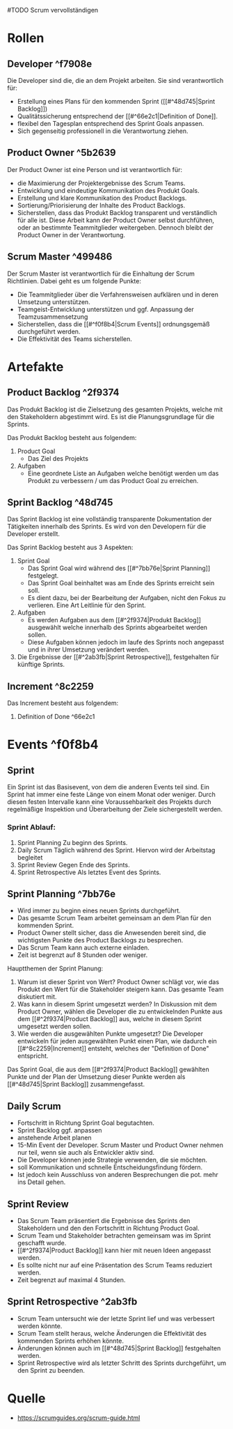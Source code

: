 #TODO Scrum vervollständigen

# Rollen
## Developer ^f7908e
Die Developer sind die, die an dem Projekt arbeiten.
Sie sind verantwortlich für:
- Erstellung eines Plans für den kommenden Sprint ([[#^48d745|Sprint Backlog]])
- Qualitätssicherung entsprechend der [[#^66e2c1|Definition of Done]].
- flexibel den Tagesplan entsprechend des Sprint Goals anpassen.
- Sich gegenseitig professionell in die Verantwortung ziehen.
## Product Owner ^5b2639
Der Product Owner ist eine Person und ist verantwortlich für:
- die Maximierung der Projektergebnisse des Scrum Teams.
- Entwicklung und eindeutige Kommunikation des Produkt Goals.
- Erstellung und klare Kommunikation des Product Backlogs.
- Sortierung/Priorisierung der Inhalte des Product Backlogs.
- Sicherstellen, dass das Produkt Backlog transparent und verständlich für alle ist.
Diese Arbeit kann der Product Owner selbst durchführen, oder an bestimmte Teammitglieder weitergeben. Dennoch bleibt der Product Owner in der Verantwortung.
## Scrum Master ^499486
Der Scrum Master ist verantwortlich für die Einhaltung der Scrum Richtlinien. Dabei geht es um folgende Punkte:
- Die Teammitglieder über die Verfahrensweisen aufklären und in deren Umsetzung unterstützen.
- Teamgeist-Entwicklung unterstützen und ggf. Anpassung der Teamzusammensetzung
- Sicherstellen, dass die [[#^f0f8b4|Scrum Events]] ordnungsgemäß durchgeführt werden.
- Die Effektivität des Teams sicherstellen.

# Artefakte
## Product Backlog ^2f9374
Das Produkt Backlog ist die Zielsetzung des gesamten Projekts, welche mit den Stakeholdern abgestimmt wird. Es ist die Planungsgrundlage für die Sprints.

Das Produkt Backlog besteht aus folgendem:
1. Product Goal
	- Das Ziel des Projekts
2. Aufgaben
	- Eine geordnete Liste an Aufgaben welche benötigt werden um das Produkt zu verbessern / um das Product Goal zu erreichen.

## Sprint Backlog ^48d745
Das Sprint Backlog ist eine vollständig transparente Dokumentation der Tätigkeiten innerhalb des Sprints. Es wird von den Developern für die Developer erstellt.

Das Sprint Backlog besteht aus 3 Aspekten:
1. Sprint Goal
	- Das Sprint Goal wird während des [[#^7bb76e|Sprint Planning]] festgelegt.
	- Das Sprint Goal beinhaltet was am Ende des Sprints erreicht sein soll. 
	- Es dient dazu, bei der Bearbeitung der Aufgaben, nicht den Fokus zu verlieren. Eine Art Leitlinie für den Sprint.
2. Aufgaben
	- Es werden Aufgaben aus dem [[#^2f9374|Produkt Backlog]] ausgewählt welche innerhalb des Sprints abgearbeitet werden sollen.
	- Diese Aufgaben können jedoch im laufe des Sprints noch angepasst und in ihrer Umsetzung verändert werden.
3. Die Ergebnisse der [[#^2ab3fb|Sprint Retrospective]], festgehalten für künftige Sprints.

## Increment ^8c2259
Das Increment besteht aus folgendem:
1. Definition of Done ^66e2c1

# Events ^f0f8b4
## Sprint
Ein Sprint ist das Basisevent, von dem die anderen Events teil sind. Ein Sprint hat immer eine feste Länge von einem Monat oder weniger. Durch diesen festen Intervalle kann eine Voraussehbarkeit des Projekts durch regelmäßige Inspektion und Überarbeitung der Ziele sichergestellt werden.

### Sprint Ablauf:
1. Sprint Planning
   Zu beginn des Sprints.
2. Daily Scrum
   Täglich während des Sprint. Hiervon wird der Arbeitstag begleitet
3. Sprint Review
   Gegen Ende des Sprints.
4. Sprint Retrospective
   Als letztes Event des Sprints.
## Sprint Planning ^7bb76e
- Wird immer zu beginn eines neuen Sprints durchgeführt.
- Das gesamte Scrum Team arbeitet gemeinsam an dem Plan für den kommenden Sprint.
- Product Owner stellt sicher, dass die Anwesenden bereit sind, die wichtigsten Punkte des Product Backlogs zu besprechen.
- Das Scrum Team kann auch externe einladen.
- Zeit ist begrenzt auf 8 Stunden oder weniger.

Hauptthemen der Sprint Planung:
1. Warum ist dieser Sprint von Wert?
   Product Owner schlägt vor, wie das Produkt den Wert für die Stakeholder steigern kann. Das gesamte Team diskutiert mit.
2. Was kann in diesem Sprint umgesetzt werden?
   In Diskussion mit dem Product Owner, wählen die Developer die zu entwickelnden Punkte aus dem [[#^2f9374|Product Backlog]] aus, welche in diesem Sprint umgesetzt werden sollen.
3. Wie werden die ausgewählten Punkte umgesetzt?
   Die Developer entwickeln für jeden ausgewählten Punkt einen Plan, wie dadurch ein [[#^8c2259|Increment]] entsteht, welches der "Definition of Done" entspricht.

Das Sprint Goal, die aus dem [[#^2f9374|Product Backlog]] gewählten Punkte und der Plan der Umsetzung dieser Punkte werden als [[#^48d745|Sprint Backlog]] zusammengefasst.

## Daily Scrum
- Fortschritt in Richtung Sprint Goal begutachten.
- Sprint Backlog ggf. anpassen
- anstehende Arbeit planen
- 15-Min Event der Developer. Scrum Master und Product Owner nehmen nur teil, wenn sie auch als Entwickler aktiv sind.
- Die Developer können jede Strategie verwenden, die sie möchten.
- soll Kommunikation und schnelle Entscheidungsfindung fördern.
- Ist jedoch kein Ausschluss von anderen Besprechungen die pot. mehr ins Detail gehen.

## Sprint Review
- Das Scrum Team präsentiert die Ergebnisse des Sprints den Stakeholdern und den den Fortschritt in Richtung Product Goal.
- Scrum Team und Stakeholder betrachten gemeinsam was im Sprint geschafft wurde.
- [[#^2f9374|Product Backlog]] kann hier mit neuen Ideen angepasst werden.
- Es sollte nicht nur auf eine Präsentation des Scrum Teams reduziert werden.
- Zeit begrenzt auf maximal 4 Stunden. 

## Sprint Retrospective ^2ab3fb
- Scrum Team untersucht wie der letzte Sprint lief und was verbessert werden könnte. 
- Scrum Team stellt heraus, welche Änderungen die Effektivität des kommenden Sprints erhöhen könnte.
- Änderungen können auch im [[#^48d745|Sprint Backlog]] festgehalten werden.
- Sprint Retrospective wird als letzter Schritt des Sprints durchgeführt, um den Sprint zu beenden.

# Quelle
- https://scrumguides.org/scrum-guide.html
